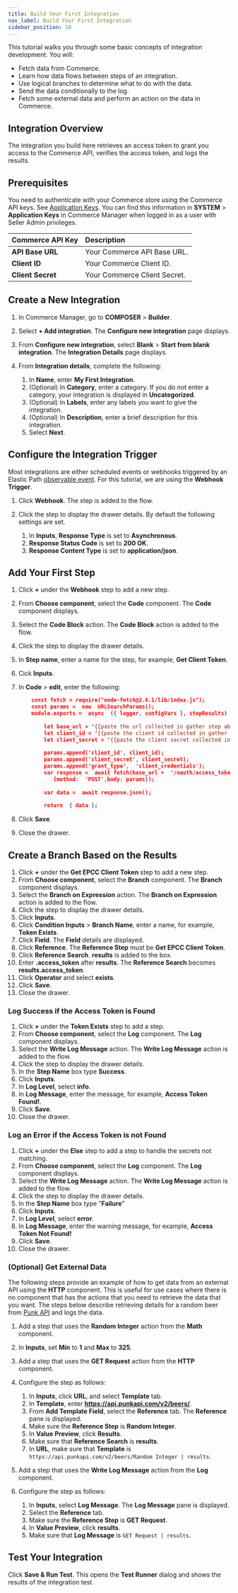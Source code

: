 ```yaml
---
title: Build Your First Integration
nav_label: Build Your First Integration
sidebar_position: 10
---
```


This tutorial walks you through some basic concepts of integration development. You will:

- Fetch data from Commerce.
- Learn how data flows between steps of an integration.
- Use logical branches to determine what to do with the data.
- Send the data conditionally to the log.
- Fetch some external data and perform an action on the data in Commerce.

## Integration Overview

The integration you build here retrieves an access token to grant you access to the Commerce API, verifies the access token, and logs the results.  

## Prerequisites

You need to authenticate with your Commerce store using the Commerce API keys. See [Application Keys](pathname:///docs/authentication/security#application-keys). You can find this information in **SYSTEM** > **Application Keys** in Commerce Manager when logged in as a user with Seller Admin privileges.

| Commerce API Key | Description                            |
|:------------------------------------|:---------------------------------------|
| **API Base URL**                    | Your Commerce API Base URL. |
| **Client ID**                       | Your Commerce Client ID. |
| **Client Secret**                   | Your Commerce Client Secret. |

## Create a New Integration

1. In Commerce Manager, go to **COMPOSER** > **Builder**.
1. Select **+ Add integration**. The **Configure new integration** page displays.
1. From **Configure new integration**, select **Blank** > **Start from blank integration**. The **Integration Details** page displays.
1. From **Integration details**, complete the following:

    1. In **Name**, enter **My First Integration**.
    1. (Optional) In **Category**, enter a category. If you do not enter a category, your integration is displayed in **Uncategorized**.  
    1. (Optional) In **Labels**, enter any labels you want to give the integration.
    1. (Optional) In **Description**, enter a brief description for this integration.
    1. Select **Next**. 
    
## Configure the Integration Trigger

Most integrations are either scheduled events or webhooks triggered by an Elastic Path [observable event](http://localhost:3000/docs/api/integrations/integrations-introduction#observable-events). For this tutorial, we are using the **Webhook Trigger**.

1. Click **Webhook**. The step is added to the flow.
1. Click the step to display the drawer details. By default the following settings are set. 

	1. In **Inputs**, **Response Type** is set to **Asynchronous**.
	1. **Response Status Code** is set to **200 OK**.
	1. **Response Content Type** is set to **application/json**.

## Add Your First Step

1. Click **+** under the **Webhook** step to add a new step. 
1. From **Choose component**, select the **Code** component. The **Code** component displays.
1. Select the **Code Block** action. The **Code Block** action is added to the flow.
1. Click the step to display the drawer details.
1. In **Step name**, enter a name for the step, for example, **Get Client Token**.
1. Cick **Inputs**.
1. In **Code** > **edit**, enter the following: 

    ```json
        const fetch = require("node-fetch@2.6.1/lib/index.js");
        const params =  new  URLSearchParams();
        module.exports =  async  ({ logger, configVars }, stepResults)  =>  {
	        
	        let base_url = "{{paste the url collected in gather step above}}"
	        let client_id = "{{paste the client id collected in gather step above}}"
	        let client_secret = "{{paste the client secret collected in gather step above}}"
        
	    	params.append('client_id', client_id);
	        params.append('client_secret', client_secret);
	        params.append('grant_type',  'client_credentials');
	        var response =  await fetch(base_url +  '/oauth/access_token',
		       {method:  'POST',body: params});
	       
	        var data =  await response.json();
	       
	        return  { data };
    ```

1. Click **Save**.
1. Close the drawer.

## Create a Branch Based on the Results

1. Click **+** under the **Get EPCC Client Token** step to add a new step. 
1. From **Choose component**, select the **Branch** component. The **Branch** component displays.
1. Select the **Branch on Expression** action. The **Branch on Expression** action is added to the flow.
1. Click the step to display the drawer details.
1. Click **Inputs**. 
1. Click **Condition Inputs** > **Branch Name**, enter a name, for example, **Token Exists**.
1. Click **Field**. The **Field** details are displayed.
1. Click **Reference**. The **Reference Step** must be **Get EPCC Client Token**.
1. Click **Reference Search**. **results** is added to the box.
1. Enter **.access_token** after **results**. The **Reference Search** becomes **results.access_token**.
1. Click **Operator** and select **exists**.
1. Click **Save**.
1. Close the drawer.

### Log Success if the Access Token is Found

1. Click **+** under the **Token Exists** step to add a step.
1. From **Choose component**, select the **Log** component. The **Log** component displays.
1. Select the **Write Log Message** action. The **Write Log Message** action is added to the flow.
1. Click the step to display the drawer details.
1. In the **Step Name** box type **Success**.
1. Click **Inputs**.
1. In **Log Level**, select **info**.
1. In **Log Message**, enter the message, for example, **Access Token Found!**.
1. Click **Save**.
1. Close the drawer.
 
### Log an Error if the Access Token is not Found

1. Click **+** under the **Else** step to add a step to handle the secrets not matching.
1. From **Choose component**, select the **Log** component. The **Log** component displays.
1. Select the **Write Log Message** action. The **Write Log Message** action is added to the flow.
1. Click the step to display the drawer details.
1. In the **Step Name** box type "**Failure**"
1. Click **Inputs**.
1. In **Log Level**, select **error**.
1. In **Log Message**, enter the warning message, for example, **Access Token Not Found!**
1. Click **Save**.
1. Close the drawer.

### (Optional) Get External Data

The following steps provide an example of how to get data from an external API using the **HTTP** component. This is useful for use cases where there is no component that has the actions that you need to retrieve the data that you want. The steps below describe retrieving details for a random beer from [Punk API](https://punkapi.com/documentation/v2) and logs the data.

1. Add a step that uses the **Random Integer** action from the **Math** component.
1. In **Inputs**, set **Min** to **1** and **Max** to **325**.
1. Add a step that uses the **GET Request** action from the **HTTP** component.
1. Configure the step as follows:

    1. In **Inputs**, click **URL**, and select **Template** tab.
	1. In **Template**, enter **https://api.punkapi.com/v2/beers/**.
	1. From **Add Template Field**, select the **Reference** tab. The **Reference** pane is displayed.
    1. Make sure the **Reference Step** is **Random Integer**.
    1. In **Value Preview**, click **Results**. 
    1. Make sure that **Reference Search** is **results**.
	1. In **URL**, make sure that **Template** is `https://api.punkapi.com/v2/beers/Random Integer | results`.

1. Add a step that uses the **Write Log Message** action from the **Log** component.
1. Configure the step as follows:

    1. In **Inputs**, select **Log Message**. The **Log Message** pane is displayed.
    1. Select the **Reference** tab. 
    1. Make sure the **Reference Step** is **GET Request**.
    1. In **Value Preview**, click **results**. 
    1. Make sure that **Log Message** is `GET Request | results`.

## Test Your Integration

Click **Save & Run Test**. This opens the **Test Runner** dialog and shows the results of the integration test.
